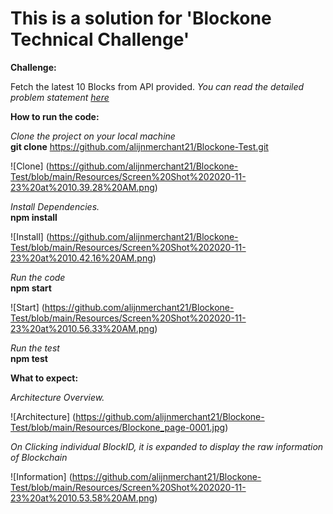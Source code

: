 # This is a solution for 'Blockone Technical Challenge'

**Challenge:**

Fetch the latest 10 Blocks from API provided.
*You can read the detailed problem statement [here](https://github.com/alijnmerchant21/Blockone-Test/blob/main/Web%20App%20Developer%20Technical%20Test.pdf)*



**How to run the code:**

*Clone the project on your local machine* <br>
**git clone** https://github.com/alijnmerchant21/Blockone-Test.git 

![Clone] (https://github.com/alijnmerchant21/Blockone-Test/blob/main/Resources/Screen%20Shot%202020-11-23%20at%2010.39.28%20AM.png)
<br>

*Install Dependencies.* <br>
**npm install**

![Install] (https://github.com/alijnmerchant21/Blockone-Test/blob/main/Resources/Screen%20Shot%202020-11-23%20at%2010.42.16%20AM.png)
<br>

*Run the code* <br>
**npm start** 

![Start] (https://github.com/alijnmerchant21/Blockone-Test/blob/main/Resources/Screen%20Shot%202020-11-23%20at%2010.56.33%20AM.png)
<br>

*Run the test* <br>
**npm test** 



**What to expect:**

*Architecture Overview.*


![Architecture] (https://github.com/alijnmerchant21/Blockone-Test/blob/main/Resources/Blockone_page-0001.jpg)


*On Clicking individual BlockID, it is expanded to display the raw information of Blockchain*

![Information] (https://github.com/alijnmerchant21/Blockone-Test/blob/main/Resources/Screen%20Shot%202020-11-23%20at%2010.53.58%20AM.png)



